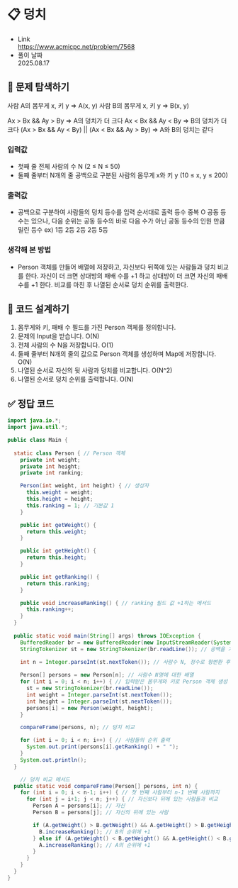 # 📋 덩치
- Link<br>
https://www.acmicpc.net/problem/7568
- 풀이 날짜<br>
2025.08.17

## 🔎 문제 탐색하기

사람 A의 몸무게 x, 키 y ⇒ A(x, y)
사람 B의 몸무게 x, 키 y ⇒ B(x, y)

Ax > Bx && Ay > By ⇒ A의 덩치가 더 크다
Ax < Bx && Ay < By ⇒ B의 덩치가 더 크다
(Ax > Bx && Ay < By) || (Ax < Bx && Ay > By) ⇒ A와 B의 덩치는 같다

### 입력값
- 첫째 줄
전체 사람의 수 N
(2 ≤ N ≤ 50)
- 둘째 줄부터 N개의 줄
공백으로 구분된 사람의 몸무게 x와 키 y
(10 ≤ x, y ≤ 200)

### 출력값
- 공백으로 구분하여 사람들의 덩치 등수를 입력 순서대로 출력
등수 중복 O
공동 등수는 있으나, 다음 순위는 공동 등수의 바로 다음 수가 아닌 공동 등수의 인원 만큼 밀린 등수
ex) 1등 2등 2등 2등 5등

### 생각해 본 방법
- Person 객체를 만들어 배열에 저장하고, 자신보다 뒤쪽에 있는 사람들과 덩치 비교를 한다.
자신이 더 크면 상대방의 패배 수를 +1 하고 상대방이 더 크면 자신의 패배 수를 +1 한다.
비교를 마친 후 나열된 순서로 덩치 순위를 출력한다.

## 📝 코드 설계하기
1. 몸무게와 키, 패배 수 필드를 가진 Person 객체를 정의합니다.
2. 문제의 Input을 받습니다. O(N)
3. 전체 사람의 수 N을 저장합니다. O(1)
4. 둘째 줄부터 N개의 줄의 값으로 Person 객체를 생성하며 Map에 저장합니다. O(N)
5. 나열된 순서로 자신의 뒷 사람과 덩치를 비교합니다. O(N^2)
6. 나열된 순서로 덩치 순위를 출력합니다. O(N)

## ✅ 정답 코드
```java
import java.io.*;
import java.util.*;

public class Main {
  
  static class Person { // Person 객체
    private int weight;
    private int height;
    private int ranking;

    Person(int weight, int height) { // 생성자
      this.weight = weight;
      this.height = height;
      this.ranking = 1; // 기본값 1
    }

    public int getWeight() {
      return this.weight;
    }

    public int getHeight() {
      return this.height;
    }

    public int getRanking() {
      return this.ranking;
    }

    public void increaseRanking() { // ranking 필드 값 +1하는 메서드
      this.ranking++;
    }
  }
  
  public static void main(String[] args) throws IOException {
    BufferedReader br = new BufferedReader(new InputStreamReader(System.in)); // 한 줄 단위로 입력값 입력 받음
    StringTokenizer st = new StringTokenizer(br.readLine()); // 공백을 기준으로 잘라주는 st 생성
    
    int n = Integer.parseInt(st.nextToken()); // 사람수 N, 정수로 형변환 후 입력

    Person[] persons = new Person[n]; // 사람수 N명에 대한 배열
    for (int i = 0; i < n; i++) { // 입력받은 몸무게와 키로 Person 객체 생성 후 배열에 저장
      st = new StringTokenizer(br.readLine());
      int weight = Integer.parseInt(st.nextToken());
      int height = Integer.parseInt(st.nextToken());
      persons[i] = new Person(weight, height);
    }

    compareFrame(persons, n); // 덩치 비교

    for (int i = 0; i < n; i++) { // 사람들의 순위 출력
      System.out.print(persons[i].getRanking() + " ");
    }
    System.out.println();
  }

	// 덩치 비교 메서드
  public static void compareFrame(Person[] persons, int n) {
    for (int i = 0; i < n-1; i++) { // 첫 번째 사람부터 n-1 번째 사람까지
      for (int j = i+1; j < n; j++) { // 자신보다 뒤에 있는 사람들과 비교
        Person A = persons[i]; // 자신
        Person B = persons[j]; // 자신의 뒤에 있는 사람

        if (A.getWeight() > B.getWeight() && A.getHeight() > B.getHeight()) { // A가 B보다 덩치가 클 경우
          B.increaseRanking(); // B의 순위에 +1
        } else if (A.getWeight() < B.getWeight() && A.getHeight() < B.getHeight()) { // B가 A보다 덩치가 클 경우
          A.increaseRanking(); // A의 순위에 +1
        }
      }
    }
  }
}
```